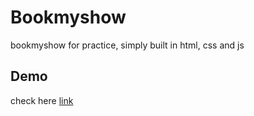 # Bookmyshow
bookmyshow for practice, simply built in html, css and js

## Demo 
check here [link](https://shubhams1497.github.io/bookmyshow/)
